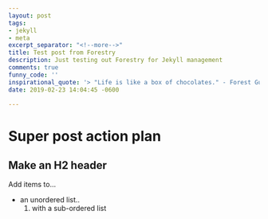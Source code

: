 ```yaml
---
layout: post
tags:
- jekyll
- meta
excerpt_separator: "<!--more-->"
title: Test post from Forestry
description: Just testing out Forestry for Jekyll management
comments: true
funny_code: ''
inspirational_quote: '> "Life is like a box of chocolates." - Forest Gump'
date: 2019-02-23 14:04:45 -0600

---
```

# Super post action plan

## Make an H2 header

Add items to...

* an unordered list..
  1. with a sub-ordered list